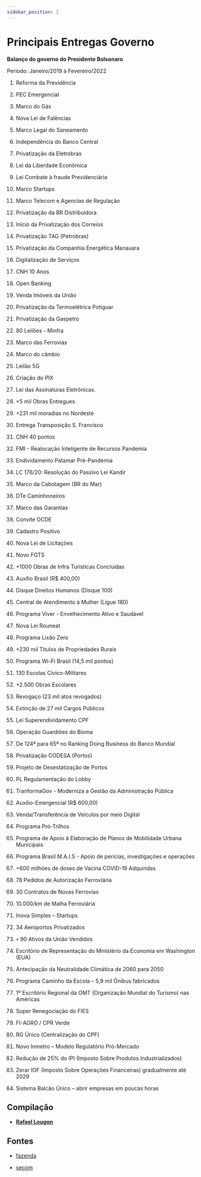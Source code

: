 ```yaml
---
sidebar_position: 2
---
```


# Principais Entregas Governo 

**Balanço do governo do Presidente Bolsonaro**

Período: Janeiro/2019 à Fevereiro/2022


  1. Reforma da Previdência

  2. PEC Emergencial

  3. Marco do Gás

  4. Nova Lei de Falências

  5. Marco Legal do Saneamento

  6. Independência do Banco Central

  7. Privatização da Eletrobrás

  8. Lei da Liberdade Econômica

  9. Lei Combate à fraude Previdenciária

  10. Marco Startups

  11. Marco Telecom e Agencias de Regulação

  12. Privatização da BR Distribuidora

  13. Início da Privatização dos Correios

  14. Privatização TAG (Petrobras)

  15. Privatização da Companhia Energética Manauara

  16. Digitalização de Serviços

  17. CNH 10 Anos

  19. Open Banking

  20. Venda Imóveis da União

  21. Privatização da Termoelétrica Potiguar

  22. Privatização da Gaspetro

  23. 80 Leilões - Minfra

  24. Marco das Ferrovias

  25. Marco do câmbio

  26. Leilão 5G

  27. Criação do PIX

  28. Lei das Assinaturas Eletrônicas.

  29. +5 mil Obras Entregues

  30. +231 mil moradias no Nordeste

  31. Entrega Transposição S. Francisco

  32. CNH 40 pontos

  33. FMI - Realocação Inteligente de Recursos Pandemia

  34. Endividamento Patamar Pré-Pandemia

  35. LC 176/20: Resolução do Passivo Lei Kandir

  36. Marco da Cabotagem (BR do Mar)

  37. DTe Caminhoneiros

  38. Marco das Garantias

  39. Convite OCDE

  40. Cadastro Positivo

  41. Nova Lei de Licitações

  42. Novo FGTS

  43. +1000 Obras de Infra Turísticas Concluídas

  44. Auxílio Brasil (R$ 400,00)

  45. Disque Direitos Humanos (Disque 100)

  46. Central de Atendimento à Mulher (Ligue 180)

  47. Programa Viver - Envelhecimento Ativo e Saudável

  48. Nova Lei Rouneat

  49. Programa Lixão Zero

  50. +230 mil Títulos de Propriedades Rurais

  51. Programa Wi-Fi Brasil (14,5 mil pontos)

  52. 130 Escolas Cívico-Militares

  53. +2.500 Obras Escolares

  54. Revogaço (23 mil atos revogados)

  55. Extinção de 27 mil Cargos Públicos

  56. Lei Superendividamento CPF

  57. Operação Guardiões do Bioma

  58. De 124ª para 65ª no Ranking Doing Business do Banco Mundial

  59. Privatização CODESA (Portos)

  60. Projeto de Desestatização de Portos

  61. PL Regulamentação do Lobby

  62. TranformaGov - Moderniza a Gestão da Administração Pública

  63. Auxílio-Emergencial (R$ 600,00)

  64. Venda/Transferência de Veículos por meio Digital

  65. Programa Pró-Trilhos

  66. Programa de Apoio à Elaboração de Planos de Mobilidade Urbana Municipais

  67. Programa Brasil M.A.I.S - Apoio de perícias, investigações e operações

  68. +600 milhões de doses de Vacina COVID-19 Adquiridas

  69. 78 Pedidos de Autorização Ferroviária

  70. 30 Contratos de Novas Ferrovias

  71. 10.000/km de Malha Ferroviária

  72. Inova Simples – Startups

  73. 34 Aeroportos Privatizados

  74. `+` 90 Ativos da União Vendidos

  75. Escritório de Representação do Ministério da Economia em Washington (EUA)

  76. Antecipação da Neutralidade Climática de 2060 para 2050

  77. Programa Caminho da Escola – 5,9 mil Ônibus fabricados

  78. 1º Escritório Regional da OMT (Organização Mundial do Turismo) nas Américas

  79. Super Renegociação do FIES

  80. FI-AGRO / CPR Verde

  81. RG Único (Centralização do CPF)

  83. Novo Inmetro – Modelo Regulatório Pró-Mercado

  84. Redução de 25% do IPI (Imposto Sobre Produtos Industrializados)

  85. Zerar IOF (Imposto Sobre Operações Financeiras) gradualmente até 2029

  86. Sistema Balcão Único – abrir empresas em poucas horas 


## Compilação

 - [**Rafael Lougon**](https://www.entregasdogoverno.com/2022/02/balanco-do-governo-bolsonaro-principais.html)

## Fontes

  - [fazenda](https://www.gov.br/fazenda/pt-br/orgaos/spe/estudos-economicos) 

  - [secom](https://www.gov.br/secom/pt-br)
